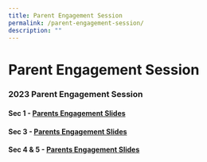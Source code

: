 ```yaml
---
title: Parent Engagement Session
permalink: /parent-engagement-session/
description: ""
---
```

Parent Engagement Session
=========================

### **2023 Parent Engagement Session**

#### Sec 1 - [Parents Engagement Slides](/files/Parents%20Engagment%20Slides%20for%20Sec%201_updated%2019%20Jan.pdf)
#### Sec 3 - [Parents Engagement Slides](/files/Secondary%203%20Parent%20Engagement%20Session_Website.pdf)
#### Sec 4 & 5 - [Parents Engagement Slides](/files/Secondary%204%20and%205%20Parent%20Engagement%20Session_website.pdf)